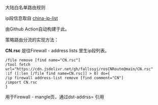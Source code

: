 大陆白名单路由规则

ip段信息取自 [china-ip-list](https://github.com/mayaxcn/china-ip-list)

由Github Action自动构建于此。

策略路由分流的实现方法：

**CN.rsc** 是往Firewall - address lists 里生ip段列表。
```
/file remove [find name="CN.rsc"]
/tool fetch url="https://cdn.jsdelivr.net/gh/fallssyj/rosCNRoute@main/CN.rsc"
:if ([:len [/file find name=CN.rsc]] > 0) do={
/ip firewall address-list remove [find comment="CN"]
/import CN.rsc
}
```

用于Firewall - mangle页，通过dst-addrss= 引用